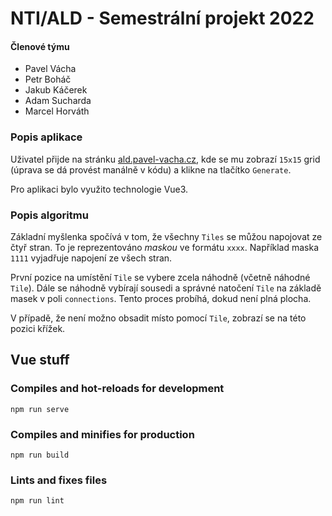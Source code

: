 # NTI/ALD - Semestrální projekt 2022

#### Členové týmu
*   Pavel Vácha
*   Petr Boháč
*   Jakub Káčerek
*   Adam Sucharda
*   Marcel Horváth

### Popis aplikace
Uživatel přijde na stránku [ald.pavel-vacha.cz](https://ald.pavel-vacha.cz), kde se mu zobrazí `15x15` grid (úprava se dá provést manálně v kódu) a klikne na tlačítko `Generate`.

Pro aplikaci bylo využito technologie Vue3.
### Popis algoritmu

Základní myšlenka spočívá v tom, že všechny `Tiles` se můžou napojovat ze čtyř stran. To je reprezentováno _maskou_ ve formátu `xxxx`. Například maska `1111` vyjadřuje napojení ze všech stran.

První pozice na umístění `Tile` se vybere zcela náhodně (včetně náhodné `Tile`). Dále se náhodně vybírají sousedi a správné natočení `Tile` na základě masek v poli `connections`. Tento proces probíhá, dokud není plná plocha.

V případě, že není možno obsadit místo pomocí `Tile`, zobrazí se na této pozici křížek. 


## Vue stuff


### Compiles and hot-reloads for development
```
npm run serve
```

### Compiles and minifies for production
```
npm run build
```

### Lints and fixes files
```
npm run lint
```


